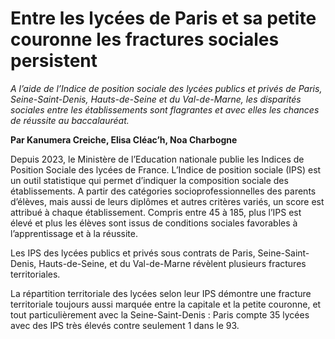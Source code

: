 # Entre les lycées de Paris et sa petite couronne les fractures sociales persistent 

_A l’aide de l’Indice de position sociale des lycées publics et privés de Paris, Seine-Saint-Denis, Hauts-de-Seine et du Val-de-Marne, les disparités sociales entre les établissements sont flagrantes et avec elles les chances de réussite au baccalauréat._

**Par Kanumera Creiche, Elisa Cléac’h, Noa Charbogne**

Depuis 2023, le Ministère de l’Education nationale publie les Indices de Position Sociale des lycées de France. L’Indice de position sociale (IPS) est un outil statistique qui permet d’indiquer la composition sociale des établissements. A partir des catégories socioprofessionnelles des parents d’élèves, mais aussi de leurs diplômes et autres critères variés, un score est attribué à chaque établissement. Compris entre 45 à 185, plus l’IPS est élevé et plus les élèves sont issus de conditions sociales favorables à l’apprentissage et à la réussite. 

Les IPS des lycées publics et privés sous contrats de Paris, Seine-Saint-Denis, Hauts-de-Seine, et du Val-de-Marne révèlent plusieurs fractures territoriales. 



La répartition territoriale des lycées selon leur IPS démontre une fracture territoriale toujours aussi marquée entre la capitale et la petite couronne, et tout particulièrement avec la Seine-Saint-Denis : Paris compte 35 lycées avec des IPS très élevés contre seulement 1 dans le 93. 



<div class="flourish-embed flourish-scatter" data-src="visualisation/17343785"><script src="https://public.flourish.studio/resources/embed.js"></script></div>
